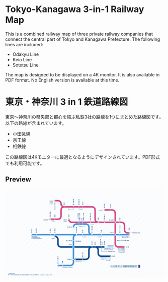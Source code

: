 # Tokyo-Kanagawa 3-in-1 Railway Map

This is a combined railway map of three private railway companies that connect the central part of Tokyo and Kanagawa Prefecture. The following lines are included:

- Odakyu Line
- Keio Line
- Sotetsu Line

The map is designed to be displayed on a 4K monitor. It is also available in PDF format.
No English version is available at this time.

# 東京・神奈川 3 in 1 鉄道路線図

東京〜神奈川の県央部と都心を結ぶ私鉄3社の路線を1つにまとめた路線図です。以下の路線が含まれています。

- 小田急線
- 京王線
- 相鉄線

この路線図は4Kモニターに最適となるようにデザインされています。PDF形式でも利用可能です。

## Preview

![Tokyo-Kanagawa 3-in-1 Railway Map](odakyu-keio-sotetsu.png)
